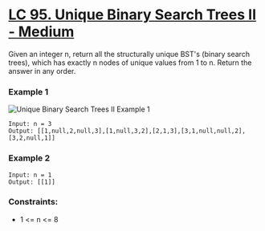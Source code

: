 # [LC 95. Unique Binary Search Trees II - Medium](https://leetcode.com/problems/unique-binary-search-trees-ii/description/)

Given an integer n, return all the structurally unique BST's (binary search trees), which has exactly n nodes of unique values from 1 to n. Return the answer in any order. 

### Example 1

![Unique Binary Search Trees II Example 1](https://assets.leetcode.com/uploads/2021/01/18/uniquebstn3.jpg)  


```
Input: n = 3
Output: [[1,null,2,null,3],[1,null,3,2],[2,1,3],[3,1,null,null,2],[3,2,null,1]]
```

### Example 2

```
Input: n = 1
Output: [[1]]
```


### Constraints:

- 1 <= n <= 8
